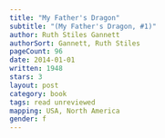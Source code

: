 ```yaml
---
title: "My Father's Dragon"
subtitle: "(My Father's Dragon, #1)"
author: Ruth Stiles Gannett
authorSort: Gannett, Ruth Stiles
pageCount: 96
date: 2014-01-01
written: 1948
stars: 3
layout: post
category: book
tags: read unreviewed
mapping: USA, North America
gender: f
---
```

